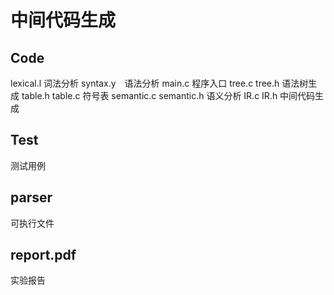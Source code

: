 # 中间代码生成
## Code
lexical.l 词法分析
syntax.y　语法分析
main.c 程序入口
tree.c tree.h 语法树生成
table.h table.c 符号表
semantic.c semantic.h 语义分析
IR.c IR.h 中间代码生成
## Test
测试用例
## parser
可执行文件 
## report.pdf
实验报告
